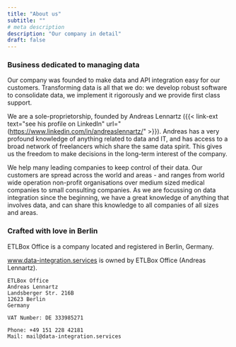 ```yaml
---
title: "About us"
subtitle: ""
# meta description
description: "Our company in detail"
draft: false
---
```



### Business dedicated to managing data

Our company was founded to make data and API integration easy for our customers. Transforming data is all that we do: we develop robust software to consolidate data, we implement it rigorously and we provide first class support.

We are a sole-proprietorship, founded by Andreas Lennartz ({{< link-ext text="see his profile on LinkedIn" url="(https://www.linkedin.com/in/andreaslennartz/" >}}). Andreas has a very profound knowledge of anything related to data and IT, and has access to a broad network of freelancers which share the same data spirit. This gives us the freedom to make decisions in the long-term interest of the company.  

We help many leading companies to keep control of their data. Our customers are spread across the world and areas - and ranges from world wide operation non-profit organisations over medium sized medical companies to small consulting companies. As we are focussing on data integration since the beginning, we have a great knowledge of anything that involves data, and can share this knowledge to all companies of all sizes and areas. 

### Crafted with love in Berlin

ETLBox Office is a company located and registered in Berlin, Germany.

www.data-integration.services is owned by ETLBox Office (Andreas Lennartz).

```
ETLBox Office 
Andreas Lennartz 
Landsberger Str. 216B
12623 Berlin 
Germany

VAT Number: DE 333985271

Phone: +49 151 228 42181 
Mail: mail@data-integration.services
```



